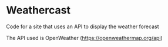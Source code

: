 # Weathercast
Code for a site that uses an API to display the weather forecast

The API used is OpenWeather (https://openweathermap.org/api)
